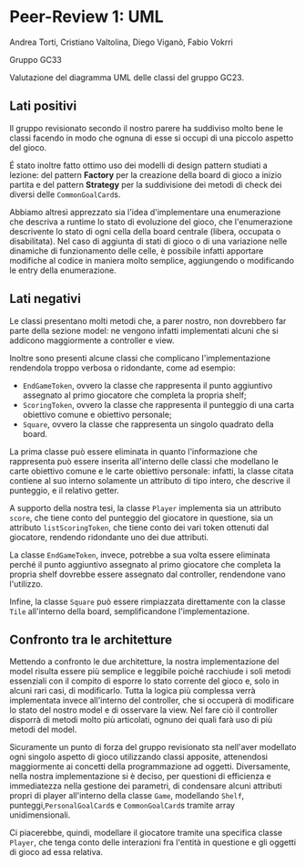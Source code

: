 # Peer-Review 1: UML

Andrea Torti, Cristiano Valtolina, Diego Viganò, Fabio Vokrri

Gruppo GC33

Valutazione del diagramma UML delle classi del gruppo GC23.

## Lati positivi

Il gruppo revisionato secondo il nostro parere ha suddiviso molto bene le classi facendo in modo che ognuna di esse si
occupi di una piccolo aspetto del gioco.

É stato inoltre fatto ottimo uso dei modelli di design pattern studiati a lezione: del pattern **Factory** per la
creazione
della board di gioco a inizio partita e del pattern **Strategy** per la suddivisione dei metodi di check dei diversi
delle `CommonGoalCard`s.

Abbiamo altresì apprezzato sia l'idea d'implementare una enumerazione che descriva a runtime lo stato di evoluzione del
gioco, che l'enumerazione descrivente lo stato di ogni cella della board centrale (libera, occupata o disabilitata). Nel
caso di aggiunta di stati di gioco o di una variazione nelle dinamiche di funzionamento delle celle, è possibile infatti
apportare modifiche al codice in maniera molto semplice, aggiungendo o modificando le entry della enumerazione.

## Lati negativi

Le classi presentano molti metodi che, a parer nostro, non dovrebbero far parte della sezione model: ne vengono infatti
implementati alcuni che si addicono maggiormente a controller e view.

Inoltre sono presenti alcune classi che complicano l'implementazione rendendola troppo verbosa o ridondante, come ad
esempio:

- `EndGameToken`, ovvero la classe che rappresenta il punto aggiuntivo assegnato al primo giocatore che completa la
  propria shelf;
- `ScoringToken`, ovvero la classe che rappresenta il punteggio di una carta obiettivo comune e obiettivo personale;
- `Square`, ovvero la classe che rappresenta un singolo quadrato della board.

La prima classe può essere eliminata in quanto l'informazione che rappresenta può essere inserita all'interno delle
classi che modellano le carte obiettivo comune e le carte obiettivo personale: infatti, la classe citata contiene al suo
interno solamente un attributo di tipo intero, che descrive il punteggio, e il relativo getter.

A supporto della nostra tesi, la classe `Player` implementa sia un attributo `score`, che tiene conto del punteggio del
giocatore in questione, sia un attributo `listScoringToken`, che tiene conto dei vari token ottenuti dal giocatore,
rendendo ridondante uno dei due attributi.

La classe `EndGameToken`, invece, potrebbe a sua volta essere eliminata perché il punto aggiuntivo assegnato al primo
giocatore che completa la propria shelf dovrebbe essere assegnato dal controller, rendendone vano l'utilizzo.

Infine, la classe `Square` può essere rimpiazzata direttamente con la classe `Tile` all'interno della board,
semplificandone l'implementazione.

## Confronto tra le architetture

Mettendo a confronto le due architetture, la nostra implementazione del model risulta essere più semplice e leggibile
poiché racchiude i soli metodi essenziali con il compito di esporre lo stato corrente del gioco e, solo in alcuni rari
casi, di modificarlo. Tutta la logica più complessa verrà implementata invece all'interno del controller, che si
occuperà di modificare lo stato del nostro model e di osservare la view. Nel fare ciò il controller disporrà di metodi
molto più articolati, ognuno dei quali farà uso di più metodi del model.

Sicuramente un punto di forza del gruppo revisionato sta nell'aver modellato ogni singolo aspetto di gioco
utilizzando classi apposite, attenendosi maggiormente ai concetti della programmazione ad oggetti.
Diversamente, nella nostra implementazione si è deciso, per questioni di efficienza e immediatezza nella gestione dei
parametri, di condensare alcuni attributi propri di player all'interno della classe `Game`, modellando `Shelf`,
punteggi,`PersonalGoalCard`s e `CommonGoalCard`s tramite array unidimensionali.

Ci piacerebbe, quindi, modellare il giocatore tramite una specifica classe `Player`, che tenga conto delle interazioni
fra l'entità in questione e gli oggetti di gioco ad essa relativa. 
